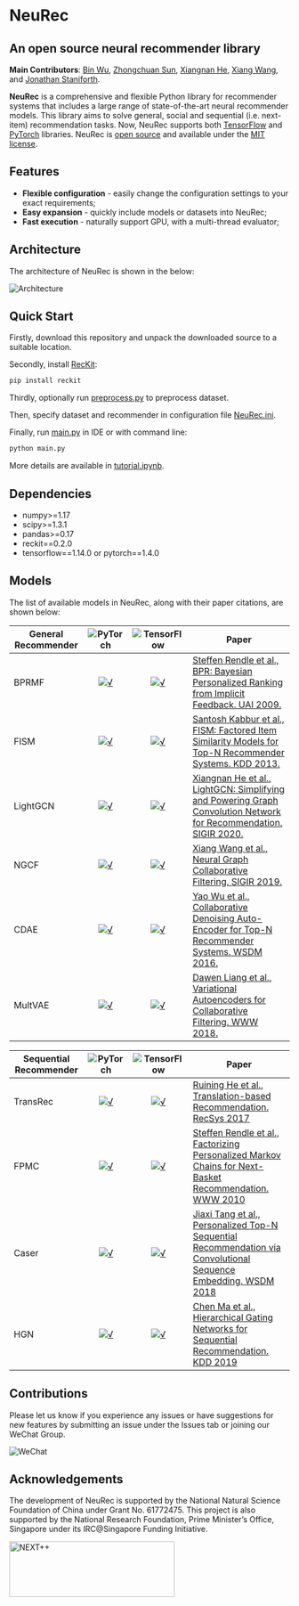 # NeuRec

## An open source neural recommender library

**Main Contributors**: [Bin Wu](https://github.com/wubinzzu), [Zhongchuan Sun](https://github.com/ZhongchuanSun), [Xiangnan He](http://staff.ustc.edu.cn/~hexn/), [Xiang Wang](https://xiangwang1223.github.io), and [Jonathan Staniforth](https://github.com/jonathanstaniforth).

**NeuRec** is a comprehensive and flexible Python library for recommender systems that includes a large range of state-of-the-art neural recommender models.
This library aims to solve general, social and sequential (i.e. next-item) recommendation tasks.
Now, NeuRec supports both [TensorFlow](https://www.tensorflow.org/) and [PyTorch](https://pytorch.org/) libraries.
NeuRec is [open source](https://opensource.org) and available under the [MIT license](https://opensource.org/licenses/MIT).

## Features

- **Flexible configuration** - easily change the configuration settings to your exact requirements;
- **Easy expansion** - quickly include models or datasets into NeuRec;
- **Fast execution** - naturally support GPU, with a multi-thread evaluator;

## Architecture

The architecture of NeuRec is shown in the below:

![Architecture](./doc/img/architecture.svg)

## Quick Start

Firstly, download this repository and unpack the downloaded source to a suitable location.

Secondly, install [RecKit](https://github.com/ZhongchuanSun/reckit):

```bash
pip install reckit
```

Thirdly, optionally run [preprocess.py](./preprocess.py) to preprocess dataset.

Then, specify dataset and recommender in configuration file [NeuRec.ini](./NeuRec.ini).

Finally, run [main.py](./main.py) in IDE or with command line:

```bash
python main.py
```

More details are available in [tutorial.ipynb](tutorial.ipynb).

## Dependencies

- numpy>=1.17
- scipy>=1.3.1
- pandas>=0.17
- reckit==0.2.0
- tensorflow==1.14.0 or pytorch==1.4.0


## Models

[check_mark]:./doc/img/check_mark.svg
[tensorflow_logo]:./doc/img/tensorflow_logo.svg
[pytorch_logo]:./doc/img/pytorch_logo.svg

The list of available models in NeuRec, along with their paper citations, are shown below:

| General Recommender | ![PyTorch][pytorch_logo] | ![TensorFlow][tensorflow_logo] | Paper                                                                   |
|---|:-:|:-:|---|
| BPRMF     |   [![√][check_mark]](./model/general_recommender/pytorch/MF.py)   | [![√][check_mark]](./model/general_recommender/tensorflow/MF.py)  | [Steffen Rendle et al., BPR: Bayesian Personalized Ranking from Implicit Feedback. UAI 2009.](https://dl.acm.org/doi/10.5555/1795114.1795167)    |
|  FISM    |   [![√][check_mark]](./model/general_recommender/pytorch/FISM.py)   | [![√][check_mark]](./model/general_recommender/tensorflow/FISM.py)  | [Santosh Kabbur et al., FISM: Factored Item Similarity Models for Top-N Recommender Systems. KDD 2013.](https://dl.acm.org/doi/10.1145/2487575.2487589)    |
| LightGCN |   [![√][check_mark]](./model/general_recommender/pytorch/LightGCN.py)   | [![√][check_mark]](./model/general_recommender/tensorflow/LightGCN.py)  | [Xiangnan He et al., LightGCN: Simplifying and Powering Graph Convolution Network for Recommendation. SIGIR 2020.](https://dl.acm.org/doi/10.1145/3397271.3401063)    |
| NGCF |   [![√][check_mark]](./model/general_recommender/pytorch/NGCF.py)   | [![√][check_mark]](./model/general_recommender/tensorflow/NGCF.py)  | [Xiang Wang et al., Neural Graph Collaborative Filtering. SIGIR 2019.](https://dl.acm.org/doi/10.1145/3331184.3331267)    |
| CDAE |   [![√][check_mark]](./model/general_recommender/pytorch/CDAE.py)   | [![√][check_mark]](./model/general_recommender/tensorflow/CDAE.py) | [Yao Wu et al., Collaborative Denoising Auto-Encoder for Top-N Recommender Systems. WSDM 2016.](https://dl.acm.org/doi/10.1145/2835776.2835837)    |
| MultVAE |   [![√][check_mark]](./model/general_recommender/pytorch/MultVAE.py)   | [![√][check_mark]](./model/general_recommender/tensorflow/MultVAE.py) | [Dawen Liang et al., Variational Autoencoders for Collaborative Filtering. WWW 2018.](https://dl.acm.org/doi/10.1145/3178876.3186150)    |

| Sequential Recommender | ![PyTorch][pytorch_logo] | ![TensorFlow][tensorflow_logo] | Paper                                                                   |
|---|:-:|:-:|---|
| TransRec |  [![√][check_mark]](./model/sequential_recommender/pytorch/TransRec.py) | [![√][check_mark]](./model/sequential_recommender/tensorflow/TransRec.py)  | [Ruining He et al., Translation-based Recommendation. RecSys 2017](https://dl.acm.org/doi/10.1145/3109859.3109882)  |
|   FPMC   |  [![√][check_mark]](./model/sequential_recommender/pytorch/FPMC.py) | [![√][check_mark]](./model/sequential_recommender/tensorflow/FPMC.py)  | [Steffen Rendle et al., Factorizing Personalized Markov Chains for Next-Basket Recommendation. WWW 2010](https://dl.acm.org/doi/10.1145/1772690.1772773)  |
|   Caser  |  [![√][check_mark]](./model/sequential_recommender/pytorch/Caser.py) | [![√][check_mark]](./model/sequential_recommender/tensorflow/Caser.py)  | [Jiaxi Tang et al., Personalized Top-N Sequential Recommendation via Convolutional Sequence Embedding. WSDM 2018](https://dl.acm.org/doi/10.1145/3159652.3159656)  |
|   HGN  |  [![√][check_mark]](./model/sequential_recommender/pytorch/HGN.py) | [![√][check_mark]](./model/sequential_recommender/tensorflow/HGN.py)  | [Chen Ma et al., Hierarchical Gating Networks for Sequential Recommendation. KDD 2019](https://dl.acm.org/doi/10.1145/3292500.3330984)  |

<!-- | Social Recommender | ![PyTorch][pytorch_logo] | ![TensorFlow][tensorflow_logo] | Paper                                                                   |
|---|:-:|:-:|---|
|      |     |      |      | -->

## Contributions

Please let us know if you experience any issues or have suggestions for new features by submitting an issue under the Issues tab or joining our WeChat Group.

![WeChat](./doc/img/WeChat_QR_Code_256.jpg)

## Acknowledgements

The development of NeuRec is supported by the National Natural Science
Foundation of China under Grant No. 61772475. This project is also supported by the National Research Foundation, Prime Minister’s Office, Singapore under its IRC@Singapore Funding Initiative.

<img src="./doc/img/next.png" width = "297" height = "100" alt="NEXT++" align=center />
